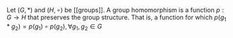 Let $(G,*)$ and $(H,\circ)$ be [[groups]]. A group homomorphism is a function $p:G\to H$ that preserves the group structure. That is, a function for which $p(g_{1}*g_{2})=p(g_{1})\circ p(g_{2}), \forall g_{1},g_{2} \in G$
